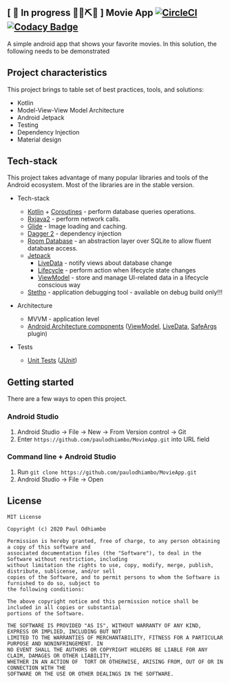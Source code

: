 ## \[ 🚧 In progress 👷‍♀️⛏🚧 \] Movie App [![CircleCI](https://circleci.com/gh/paulodhiambo/MovieApp.svg?style=shield&circle-token=f5a71b5b89e284cde350f25ccc86d33bb370bd50)](https://circleci.com/gh/paulodhiambo/MovieApp)  [![Codacy Badge](https://api.codacy.com/project/badge/Grade/2baae276a8e24d938edb9ea8f1df0960)](https://app.codacy.com/manual/paulodhiambo/MovieApp?utm_source=github.com&utm_medium=referral&utm_content=paulodhiambo/MovieApp&utm_campaign=Badge_Grade_Dashboard)

A simple android app that shows your favorite movies. In this solution, the following needs to be demonstrated 

 ## Project characteristics

This project brings to table set of best practices, tools, and solutions:

* Kotlin
* Model-View-View Model Architecture
* Android Jetpack
* Testing
* Dependency Injection
* Material design
 

 ## Tech-stack
 
This project takes advantage of many popular libraries and tools of the Android ecosystem. Most of the libraries are in the stable version.
 
 * Tech-stack
     * [Kotlin](https://kotlinlang.org/) + [Coroutines](https://kotlinlang.org/docs/reference/coroutines-overview.html) - perform database queries operations.
     * [Rxjava2](https://github.com/ReactiveX/RxJava) - perform network calls.
     * [Glide](https://github.com/bumptech/glide) - Image loading and caching.
     * [Dagger 2](https://dagger.dev/) - dependency injection
     * [Room Database](https://developer.android.com/training/data-storage/room) - an abstraction layer over SQLite to allow fluent database access.
     * [Jetpack](https://developer.android.com/jetpack)
         * [LiveData](https://developer.android.com/topic/libraries/architecture/livedata) - notify views about database change
         * [Lifecycle](https://developer.android.com/topic/libraries/architecture/lifecycle) - perform action when lifecycle state changes
         * [ViewModel](https://developer.android.com/topic/libraries/architecture/viewmodel) - store and manage UI-related data in a lifecycle conscious way
     * [Stetho](http://facebook.github.io/stetho/) - application debugging tool - available on debug build only!!!
 
 * Architecture
     * MVVM - application level
     * [Android Architecture components](https://developer.android.com/topic/libraries/architecture) ([ViewModel](https://developer.android.com/topic/libraries/architecture/viewmodel), [LiveData](https://developer.android.com/topic/libraries/architecture/livedata), [SafeArgs](https://developer.android.com/guide/navigation/navigation-pass-data#Safe-args) plugin)
 * Tests
     * [Unit Tests](https://en.wikipedia.org/wiki/Unit_testing) ([JUnit](https://junit.org/junit4/))
 
 ## Getting started
 
 There are a few ways to open this project.
 
 ### Android Studio
 
 1. Android Studio -> File -> New -> From Version control -> Git
 2. Enter `https://github.com/paulodhiambo/MovieApp.git` into URL field
 
 ### Command line + Android Studio
 
 1. Run `git clone https://github.com/paulodhiambo/MovieApp.git`
 2. Android Studio -> File -> Open
 
 ## License
 ```
 MIT License
 
 Copyright (c) 2020 Paul Odhiambo
 
 Permission is hereby granted, free of charge, to any person obtaining a copy of this software and 
 associated documentation files (the "Software"), to deal in the Software without restriction, including 
 without limitation the rights to use, copy, modify, merge, publish, distribute, sublicense, and/or sell 
 copies of the Software, and to permit persons to whom the Software is furnished to do so, subject to 
 the following conditions:
 
 The above copyright notice and this permission notice shall be included in all copies or substantial 
 portions of the Software.
 
 THE SOFTWARE IS PROVIDED "AS IS", WITHOUT WARRANTY OF ANY KIND, EXPRESS OR IMPLIED, INCLUDING BUT NOT 
 LIMITED TO THE WARRANTIES OF MERCHANTABILITY, FITNESS FOR A PARTICULAR PURPOSE AND NONINFRINGEMENT. IN 
 NO EVENT SHALL THE AUTHORS OR COPYRIGHT HOLDERS BE LIABLE FOR ANY CLAIM, DAMAGES OR OTHER LIABILITY, 
 WHETHER IN AN ACTION OF  TORT OR OTHERWISE, ARISING FROM, OUT OF OR IN CONNECTION WITH THE 
 SOFTWARE OR THE USE OR OTHER DEALINGS IN THE SOFTWARE.
 ```
